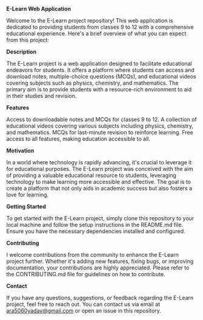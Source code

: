 **E-Learn Web Application**

Welcome to the E-Learn project repository! This web application is dedicated to providing students from classes 9 to 12 with a comprehensive educational experience. Here's a brief overview of what you can expect from this project:

**Description**

The E-Learn project is a web application designed to facilitate educational endeavors for students. It offers a platform where students can access and download notes, multiple-choice questions (MCQs), and educational videos covering subjects such as physics, chemistry, and mathematics. The primary aim is to provide students with a resource-rich environment to aid in their studies and revision.

**Features**

Access to downloadable notes and MCQs for classes 9 to 12.
A collection of educational videos covering various subjects including physics, chemistry, and mathematics.
MCQs for last-minute revision to reinforce learning.
Free access to all features, making education accessible to all.

**Motivation**

In a world where technology is rapidly advancing, it's crucial to leverage it for educational purposes. The E-Learn project was conceived with the aim of providing a valuable educational resource to students, leveraging technology to make learning more accessible and effective. The goal is to create a platform that not only aids in academic success but also fosters a love for learning.

**Getting Started**

To get started with the E-Learn project, simply clone this repository to your local machine and follow the setup instructions in the README.md file. Ensure you have the necessary dependencies installed and configured.

**Contributing**

I welcome contributions from the community to enhance the E-Learn project further. Whether it's adding new features, fixing bugs, or improving documentation, your contributions are highly appreciated. 
Please refer to the CONTRIBUTING.md file for guidelines on how to contribute.

**Contact**

If you have any questions, suggestions, or feedback regarding the E-Learn project, feel free to reach out. 
You can contact us via email at ara5060yadav@gmail.com or open an issue in this repository.
